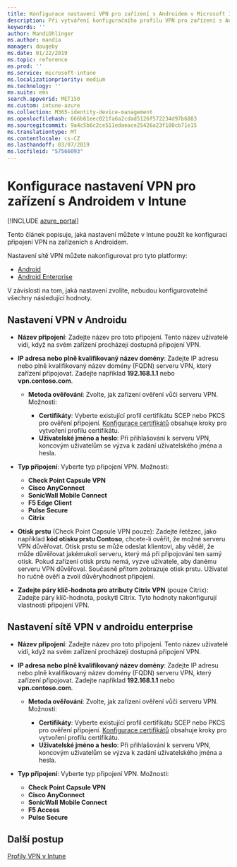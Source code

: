 ```yaml
---
title: Konfigurace nastavení VPN pro zařízení s Androidem v Microsoft Intune – Azure | Microsoft Docs
description: Při vytváření konfiguračního profilu VPN pro zařízení s Androidem a Androidem for Work zadejte název připojení, IP adresu nebo plně kvalifikovaný název domény serveru VPN, zvolte způsob ověřování uživatelů na serveru VPN a pak zvolte typy připojení Citrix, SonicWall, Check Point Capsule, Pulse Secure a Microsoft Edge.
keywords: ''
author: MandiOhlinger
ms.author: mandia
manager: dougeby
ms.date: 01/22/2019
ms.topic: reference
ms.prod: ''
ms.service: microsoft-intune
ms.localizationpriority: medium
ms.technology: ''
ms.suite: ems
search.appverid: MET150
ms.custom: intune-azure
ms.collection: M365-identity-device-management
ms.openlocfilehash: 666b61eec021fa6a2cdad5126f572234d97b6883
ms.sourcegitcommit: 9a4c5b6c2ce511edaeace25426a23f180cb71e15
ms.translationtype: MT
ms.contentlocale: cs-CZ
ms.lasthandoff: 03/07/2019
ms.locfileid: "57566093"
---
```

# <a name="configure-vpn-settings-for-devices-running-android-in-intune"></a>Konfigurace nastavení VPN pro zařízení s Androidem v Intune

[!INCLUDE [azure_portal](./includes/azure_portal.md)]

Tento článek popisuje, jaká nastavení můžete v Intune použít ke konfiguraci připojení VPN na zařízeních s Androidem.

Nastavení sítě VPN můžete nakonfigurovat pro tyto platformy:

- [Android](#android-vpn-settings)
- [Android Enterprise](#android-enterprise-vpn-settings)

V závislosti na tom, jaká nastavení zvolíte, nebudou konfigurovatelné všechny následující hodnoty.

## <a name="android-vpn-settings"></a>Nastavení VPN v Androidu

- **Název připojení**: Zadejte název pro toto připojení. Tento název uživatelé vidí, když na svém zařízení procházejí dostupná připojení VPN.
- **IP adresa nebo plně kvalifikovaný název domény**: Zadejte IP adresu nebo plně kvalifikovaný název domény (FQDN) serveru VPN, který zařízení připojovat. Zadejte například **192.168.1.1** nebo **vpn.contoso.com**.

  - **Metoda ověřování**: Zvolte, jak zařízení ověření vůči serveru VPN. Možnosti:

    - **Certifikáty**: Vyberte existující profil certifikátu SCEP nebo PKCS pro ověření připojení. [Konfigurace certifikátů](certificates-configure.md) obsahuje kroky pro vytvoření profilu certifikátu.
    - **Uživatelské jméno a heslo**: Při přihlašování k serveru VPN, koncovým uživatelům se výzva k zadání uživatelského jména a hesla.

- **Typ připojení**: Vyberte typ připojení VPN. Možnosti:

  - **Check Point Capsule VPN**
  - **Cisco AnyConnect**
  - **SonicWall Mobile Connect**
  - **F5 Edge Client**
  - **Pulse Secure**
  - **Citrix**

- **Otisk prstu** (Check Point Capsule VPN pouze): Zadejte řetězec, jako například **kód otisku prstu Contoso**, chcete-li ověřit, že možné serveru VPN důvěřovat. Otisk prstu se může odeslat klientovi, aby věděl, že může důvěřovat jakémukoli serveru, který má při připojování ten samý otisk. Pokud zařízení otisk prstu nemá, vyzve uživatele, aby danému serveru VPN důvěřoval. Současně přitom zobrazuje otisk prstu. Uživatel ho ručně ověří a zvolí důvěryhodnost připojení.
- **Zadejte páry klíč-hodnota pro atributy Citrix VPN** (pouze Citrix): Zadejte páry klíč-hodnota, poskytl Citrix. Tyto hodnoty nakonfigurují vlastnosti připojení VPN.

## <a name="android-enterprise-vpn-settings"></a>Nastavení sítě VPN v androidu enterprise

- **Název připojení**: Zadejte název pro toto připojení. Tento název uživatelé vidí, když na svém zařízení procházejí dostupná připojení VPN.
- **IP adresa nebo plně kvalifikovaný název domény**: Zadejte IP adresu nebo plně kvalifikovaný název domény (FQDN) serveru VPN, který zařízení připojovat. Zadejte například **192.168.1.1** nebo **vpn.contoso.com**.

  - **Metoda ověřování**: Zvolte, jak zařízení ověření vůči serveru VPN. Možnosti:
  
    - **Certifikáty**: Vyberte existující profil certifikátu SCEP nebo PKCS pro ověření připojení. [Konfigurace certifikátů](certificates-configure.md) obsahuje kroky pro vytvoření profilu certifikátu.
    - **Uživatelské jméno a heslo**: Při přihlašování k serveru VPN, koncovým uživatelům se výzva k zadání uživatelského jména a hesla.

- **Typ připojení**: Vyberte typ připojení VPN. Možnosti:

  - **Check Point Capsule VPN**
  - **Cisco AnyConnect**
  - **SonicWall Mobile Connect**
  - **F5 Access**
  - **Pulse Secure**

## <a name="next-steps"></a>Další postup
[Profily VPN v Intune](vpn-settings-configure.md)
